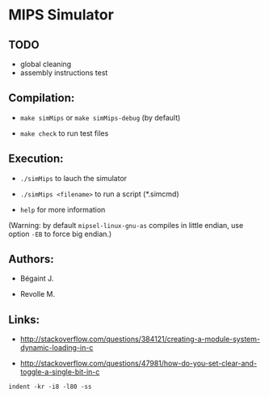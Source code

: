 MIPS Simulator
==============

TODO
----
* global cleaning
* assembly instructions test

Compilation:
------------

* `make simMips` or `make simMips-debug` (by default)

* `make check` to run test files


Execution:
----------

* `./simMips` to lauch the simulator

* `./simMips <filename>` to run a script (*.simcmd)

* `help` for more information

(Warning: by default `mipsel-linux-gnu-as` compiles in little endian, use option `-EB` to force big endian.)


Authors:
--------

* Bégaint J.

* Revolle M.


Links:
------

* http://stackoverflow.com/questions/384121/creating-a-module-system-dynamic-loading-in-c

* http://stackoverflow.com/questions/47981/how-do-you-set-clear-and-toggle-a-single-bit-in-c


`indent -kr -i8 -l80 -ss`